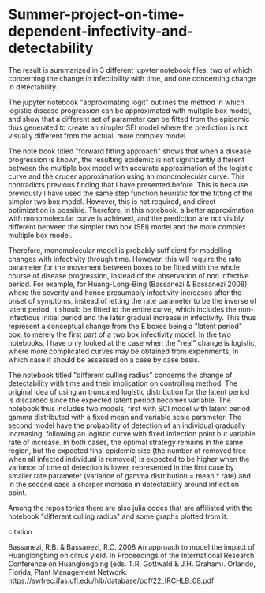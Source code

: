 # Summer-project-on-time-dependent-infectivity-and-detectability

The result is summarized in 3 different jupyter notebook files. two of which concerning the change in infectibility with time, and one concerning change in detectability. 

The jupyter notebook "approximating logit" outlines the method in which logistic disease progression can be approximated with multiple box model, and show that a different set of parameter can be fitted from the epidemic thus generated to create an simpler SEI model
where the prediction is not visually different from the actual, more complex model.

The note book titled "forward fitting approach" shows that when a disease progression is known, the resulting epidemic is not significantly different between the multiple box model with accurate approximation of the logistic curve and the cruder approximation using
an monomolecular curve. This contradicts previous finding that I have presented before. This is because previously I have used the same step function heuristic for the fitting of the simpler two box model. However, this is not required, and direct optimization is possible. Therefore, in this notebook, a better approximation with monomolecular curve is achieved, and the prediction are not visibly different between the simpler two box (SEI) model and the more complex multiple box model.

Therefore, monomolecular model is probably sufficient for modelling changes with infectivity through time. However, this will require the rate parameter for the movement between boxes to be fitted with the whole course of disease progression, instead of the observation of non infective period. For example, for Huang-Long-Bing (Bassanezi & Bassanezi 2008), where the severity and hence presumably infectivity increases after the onset of symptoms, instead of letting the rate parameter to be the inverse of latent period, it should be fitted to the entire curve, which includes the non-infectious initial period and the later gradual increase in infectivity. This thus represent a conceptual change from the E boxes being a "latent period" box, to merely the first part of a two box infectivity model. In the two notebooks, I have only looked at the case when the "real" change is logistic, where more complicated curves may be obtained from experiments, in which case it should be assessed on a case by case basis.

The notebook titled "different culling radius" concerns the change of detectability with time and their implication on controlling method. The original idea of using an truncated logistic distribution for the latent period is discarded since the expected latent period becomes variable. The notebook thus includes two models, first with SCI model with latent period gamma distributed with a fixed mean and variable scale parameter. The second model have the probability of detection of an individual gradually increasing, following an logistic curve with fixed inflection point but variable rate of increase. In both cases, the optimal strategy remains in the same region, but the expected final epidemic size (the number of removed tree when all infected individual is removed) is expected to be higher when the variance of time of detection is lower, represented in the first case by smaller rate parameter (variance of gamma distribution = mean * rate) and in the second case a sharper increase in detectability around inflection point. 


Among the repositories there are also julia codes that are affiliated with the notebook "different culling radius" and some graphs plotted from it.


citation


 Bassanezi, R.B. & Bassanezi, R.C. 2008 An approach to model the impact of Huanglongbing on citrus yield. In Proceedings of the International Research Conference on Huanglongbing (eds. T.R. Gottwald & J.H. Graham). Orlando, Florida, Plant Management Network. https://swfrec.ifas.ufl.edu/hlb/database/pdf/22_IRCHLB_08.pdf 
